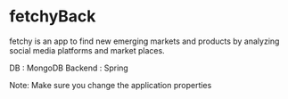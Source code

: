 # fetchyBack
fetchy is an app to find new emerging markets and products by analyzing social media platforms and market places.

DB : MongoDB
Backend : Spring

Note: Make sure you change the application properties
